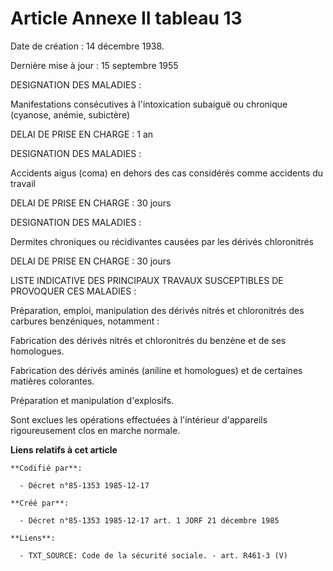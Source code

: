 # Article Annexe II tableau 13

Date de création : 14 décembre 1938. 

Dernière mise à jour : 15 septembre 1955

DESIGNATION DES MALADIES :

Manifestations consécutives à l'intoxication subaiguë ou chronique (cyanose, anémie, subictère) 

DELAI DE PRISE EN CHARGE : 1 an

DESIGNATION DES MALADIES :

Accidents aigus (coma) en dehors des cas considérés comme accidents du travail

DELAI DE PRISE EN CHARGE : 30 jours

DESIGNATION DES MALADIES :

Dermites chroniques ou récidivantes causées par les dérivés chloronitrés

DELAI DE PRISE EN CHARGE : 30 jours

LISTE INDICATIVE DES PRINCIPAUX TRAVAUX SUSCEPTIBLES DE PROVOQUER CES MALADIES :

Préparation, emploi, manipulation des dérivés nitrés et chloronitrés des carbures benzéniques, notamment :

Fabrication des dérivés nitrés et chloronitrés du benzène et de ses homologues.

Fabrication des dérivés aminés (aniline et homologues) et de certaines matières colorantes.

Préparation et manipulation d'explosifs.

Sont exclues les opérations effectuées à l'intérieur d'appareils rigoureusement clos en marche normale.

**Liens relatifs à cet article**

	**Codifié par**:

	  - Décret n°85-1353 1985-12-17

	**Créé par**:

	  - Décret n°85-1353 1985-12-17 art. 1 JORF 21 décembre 1985

	**Liens**:

	  - TXT_SOURCE: Code de la sécurité sociale. - art. R461-3 (V)
